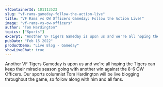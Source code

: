 ```yaml
---
vfContainerId: 101113523
slug: "vf-rams-gameday-follow-the-action-live"
title: "VF Rams vs OW Officers Gameday: Follow the Action Live!"
image: "vf-rams-vs-ow-officers"
author: "Tom Hardington"
topics: ["Sports"]
excerpt: "Another VF Tigers Gameday is upon us and we're all hoping the Tigers can keep their miracle season going with another win against the 8-6 OW Officers. Follow Live NOW!"
pubDate: "Feb 15 2022"
productDemo: "Live Blog - Gameday"
showLiveChat: true
---
```


Another VF Tigers Gameday is upon us and we're all hoping the Tigers can keep their miracle season going with another win against the 8-6 OW Officers. Our sports columnist Tom Hardington will be live blogging throughout the game, so follow along with him and all fans.

<div class="viafoura">
  <vf-live-blog></vf-live-blog>
</div>

